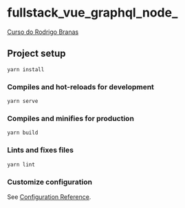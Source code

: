 # fullstack_vue_graphql_node_

[Curso do Rodrigo Branas](https://www.youtube.com/watch?v=TSX_hMfL13U)

## Project setup
```
yarn install
```

### Compiles and hot-reloads for development
```
yarn serve
```

### Compiles and minifies for production
```
yarn build
```

### Lints and fixes files
```
yarn lint
```

### Customize configuration
See [Configuration Reference](https://cli.vuejs.org/config/).
